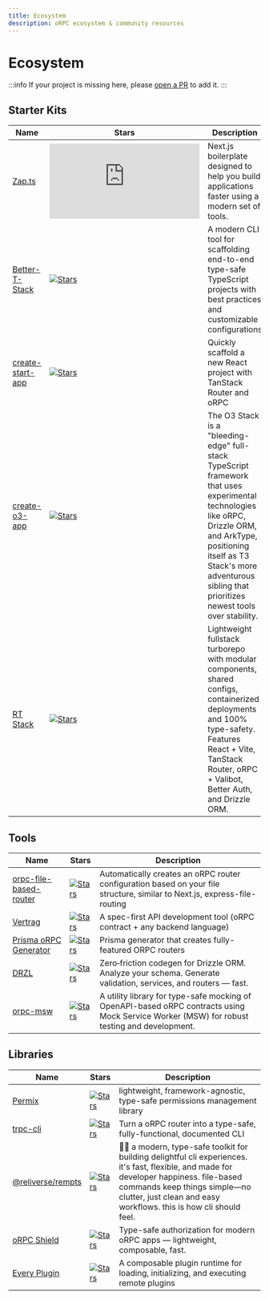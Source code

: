 ```yaml
---
title: Ecosystem
description: oRPC ecosystem & community resources
---
```


# Ecosystem

:::info
If your project is missing here, please [open a PR](https://github.com/unnoq/orpc/edit/main/apps/content/docs/ecosystem.md) to add it.
:::

## Starter Kits

| Name                                                                      | Stars                                                                                                                                                    | Description                                                                                                                                                                                                                                        |
| ------------------------------------------------------------------------- | -------------------------------------------------------------------------------------------------------------------------------------------------------- | -------------------------------------------------------------------------------------------------------------------------------------------------------------------------------------------------------------------------------------------------- |
| [Zap.ts](https://zap-ts.alexandretrotel.org/)                             | [![Stars](https://img.shields.io/github/stars/alexandretrotel/zap.ts?style=flat)](https://github.com/alexandretrotel/zap.ts)                             | Next.js boilerplate designed to help you build applications faster using a modern set of tools.                                                                                                                                                    |
| [Better-T-Stack](https://github.com/AmanVarshney01/create-better-t-stack) | [![Stars](https://img.shields.io/github/stars/AmanVarshney01/create-better-t-stack?style=flat)](https://github.com/AmanVarshney01/create-better-t-stack) | A modern CLI tool for scaffolding end-to-end type-safe TypeScript projects with best practices and customizable configurations                                                                                                                     |
| [create-start-app](https://www.npmjs.com/package/create-start-app)        | [![Stars](https://img.shields.io/github/stars/TanStack/create-tsrouter-app?style=flat)](https://github.com/TanStack/create-tsrouter-app)                 | Quickly scaffold a new React project with TanStack Router and oRPC                                                                                                                                                                                 |
| [create-o3-app](https://www.npmjs.com/package/create-o3-app)              | [![Stars](https://img.shields.io/github/stars/Tony-ArtZ/create-o3-app?style=flat)](https://github.com/Tony-ArtZ/create-o3-app)                           | The O3 Stack is a "bleeding-edge" full-stack TypeScript framework that uses experimental technologies like oRPC, Drizzle ORM, and ArkType, positioning itself as T3 Stack's more adventurous sibling that prioritizes newest tools over stability. |
| [RT Stack](https://rtstack.nktnet.uk)                                     | [![Stars](https://img.shields.io/github/stars/nktnet1/rt-stack?style=flat)](https://github.com/nktnet1/rt-stack)                                         | Lightweight fullstack turborepo with modular components, shared configs, containerized deployments and 100% type-safety. Features React + Vite, TanStack Router, oRPC + Valibot, Better Auth, and Drizzle ORM.                                     |

## Tools

| Name                                                                           | Stars                                                                                                                                                | Description                                                                                                                                 |
| ------------------------------------------------------------------------------ | ---------------------------------------------------------------------------------------------------------------------------------------------------- | ------------------------------------------------------------------------------------------------------------------------------------------- |
| [orpc-file-based-router](https://github.com/zeeeeby/orpc-file-based-router)    | [![Stars](https://img.shields.io/github/stars/zeeeeby/orpc-file-based-router?style=flat)](https://github.com/zeeeeby/orpc-file-based-router)         | Automatically creates an oRPC router configuration based on your file structure, similar to Next.js, express-file-routing                   |
| [Vertrag](https://github.com/Quatton/vertrag)                                  | [![Stars](https://img.shields.io/github/stars/Quatton/vertrag?style=flat)](https://github.com/Quatton/vertrag)                                       | A spec-first API development tool (oRPC contract + any backend language)                                                                    |
| [Prisma oRPC Generator](https://github.com/omar-dulaimi/prisma-orpc-generator) | [![Stars](https://img.shields.io/github/stars/omar-dulaimi/prisma-orpc-generator?style=flat)](https://github.com/omar-dulaimi/prisma-orpc-generator) | Prisma generator that creates fully-featured ORPC routers                                                                                   |
| [DRZL](https://github.com/use-drzl/drzl)                                       | [![Stars](https://img.shields.io/github/stars/use-drzl/drzl?style=flat)](https://github.com/use-drzl/drzl)                                           | Zero‑friction codegen for Drizzle ORM. Analyze your schema. Generate validation, services, and routers — fast.                              |
| [orpc-msw](https://github.com/DanSnow/orpc-msw)                                | [![Stars](https://img.shields.io/github/stars/DanSnow/orpc-msw?style=flat)](https://github.com/DanSnow/orpc-msw)                                     | A utility library for type-safe mocking of OpenAPI-based oRPC contracts using Mock Service Worker (MSW) for robust testing and development. |

## Libraries

| Name                                                                  | Stars                                                                                                                                    | Description                                                                                                                                                                                                                                   |
| --------------------------------------------------------------------- | ---------------------------------------------------------------------------------------------------------------------------------------- | --------------------------------------------------------------------------------------------------------------------------------------------------------------------------------------------------------------------------------------------- |
| [Permix](https://permix.letstri.dev/)                                 | [![Stars](https://img.shields.io/github/stars/letstri/permix?style=flat)](https://github.com/letstri/permix)                             | lightweight, framework-agnostic, type-safe permissions management library                                                                                                                                                                     |
| [trpc-cli](https://github.com/mmkal/trpc-cli?tab=readme-ov-file#orpc) | [![Stars](https://img.shields.io/github/stars/mmkal/trpc-cli?style=flat)](https://github.com/mmkal/trpc-cli)                             | Turn a oRPC router into a type-safe, fully-functional, documented CLI                                                                                                                                                                         |
| [@reliverse/rempts](https://github.com/reliverse/rempts)              | [![Stars](https://img.shields.io/github/stars/reliverse/rempts?style=flat)](https://github.com/reliverse/rempts)                         | 🐦‍🔥 a modern, type-safe toolkit for building delightful cli experiences. it's fast, flexible, and made for developer happiness. file-based commands keep things simple—no clutter, just clean and easy workflows. this is how cli should feel. |
| [oRPC Shield](https://github.com/omar-dulaimi/orpc-shield)            | [![Stars](https://img.shields.io/github/stars/omar-dulaimi/orpc-shield?style=flat)](https://github.com/omar-dulaimi/orpc-shield)         | Type-safe authorization for modern oRPC apps — lightweight, composable, fast.                                                                                                                                                                 |
| [Every Plugin](https://github.com/near-everything/every-plugin)       | [![Stars](https://img.shields.io/github/stars/near-everything/every-plugin?style=flat)](https://github.com/near-everything/every-plugin) | A composable plugin runtime for loading, initializing, and executing remote plugins                                                                                                                                                           |
